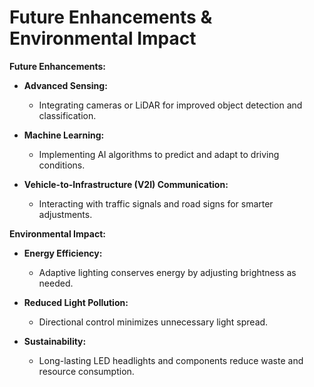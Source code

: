 # Future Enhancements & Environmental Impact

**Future Enhancements:**

- **Advanced Sensing:**
  - Integrating cameras or LiDAR for improved object detection and classification.

- **Machine Learning:**
  - Implementing AI algorithms to predict and adapt to driving conditions.

- **Vehicle-to-Infrastructure (V2I) Communication:**
  - Interacting with traffic signals and road signs for smarter adjustments.

**Environmental Impact:**

- **Energy Efficiency:**
  - Adaptive lighting conserves energy by adjusting brightness as needed.

- **Reduced Light Pollution:**
  - Directional control minimizes unnecessary light spread.

- **Sustainability:**
  - Long-lasting LED headlights and components reduce waste and resource consumption.
